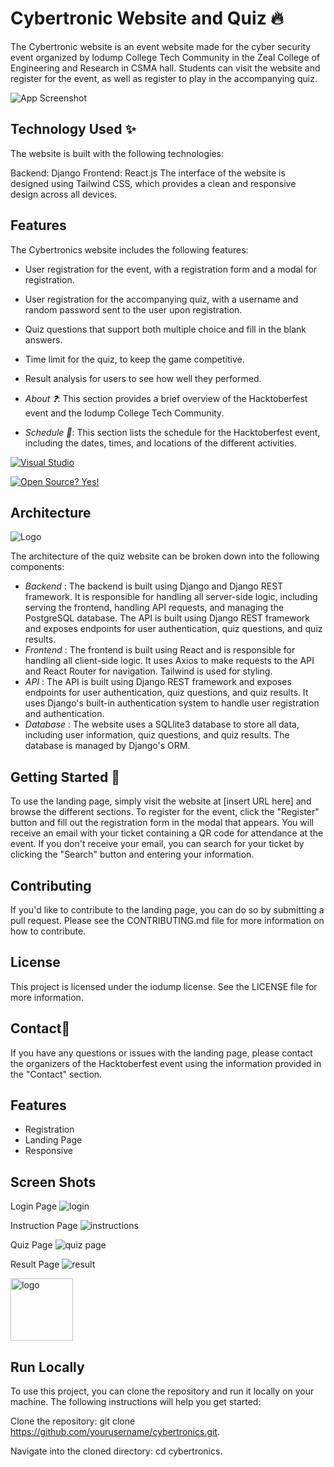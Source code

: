 # Cybertronic Website and Quiz 🔥

The Cybertronic website is an event website made for the cyber security event organized by Iodump College Tech Community in the Zeal College of Engineering and Research in CSMA hall. Students can visit the website and register for the event, as well as register to play in the accompanying quiz.

![App Screenshot](./screenshots/quiz.png)


## Technology Used ✨

The website is built with the following technologies:

Backend: Django
Frontend: React.js
The interface of the website is designed using Tailwind CSS, which provides a clean and responsive design across all devices.

## Features
The Cybertronics website includes the following features:

* User registration for the event, with a registration form and a modal for registration.
* User registration for the accompanying quiz, with a username and random password sent to the user upon registration.
* Quiz questions that support both multiple choice and fill in the blank answers.
* Time limit for the quiz, to keep the game competitive.
* Result analysis for users to see how well they performed.


* *About ❓*: This section provides a brief overview of the Hacktoberfest event and the Iodump College Tech Community.

* *Schedule 	📆*: This section lists the schedule for the Hacktoberfest event, including the dates, times, and locations of the different activities.


[![Visual Studio](https://badgen.net/badge/icon/visualstudio?icon=visualstudio&label)](https://visualstudio.microsoft.com)

[![Open Source? Yes!](https://badgen.net/badge/Open%20Source%20%3F/Yes%21/blue?icon=github)](https://github.com/Naereen/badges/)

## Architecture

![Logo](https://i.stack.imgur.com/Zts5r.png)

The architecture of the quiz website can be broken down into the following components:

* *Backend* : The backend is built using Django and Django REST framework. It is responsible for handling all server-side logic, including serving the frontend, handling API requests, and managing the PostgreSQL database. The API is built using Django REST framework and exposes endpoints for user authentication, quiz questions, and quiz results.
* *Frontend* : The frontend is built using React and is responsible for handling all client-side logic. It uses Axios to make requests to the API and React Router for navigation. Tailwind is used for styling.
* *API* : The API is built using Django REST framework and exposes endpoints for user authentication, quiz questions, and quiz results. It uses Django's built-in authentication system to handle user registration and authentication.
* *Database* : The website uses a SQLlite3 database to store all data, including user information, quiz questions, and quiz results. The database is managed by Django's ORM.


## Getting Started 👋
To use the landing page, simply visit the website at [insert URL here] and browse the different sections. To register for the event, click the "Register" button and fill out the registration form in the modal that appears. You will receive an email with your ticket containing a QR code for attendance at the event. If you don't receive your email, you can search for your ticket by clicking the "Search" button and entering your information.

## Contributing
If you'd like to contribute to the landing page, you can do so by submitting a pull request. Please see the CONTRIBUTING.md file for more information on how to contribute.

## License
This project is licensed under the iodump license. See the LICENSE file for more information.

## Contact🤗
If you have any questions or issues with the landing page, please contact the organizers of the Hacktoberfest event using the information provided in the "Contact" section.

## Features


- Registration
- Landing Page
- Responsive

## Screen Shots
Login Page
![login](./screenshots//login.png)

Instruction Page
![instructions](./screenshots/instructions.png)

Quiz Page
![quiz page](./screenshots/quiz.png)

Result Page
![result](./screenshots/result.png)


<img alt="logo" src="https://iodump01.github.io/iodump/assets/iodump.jpg" width="100" height="100">


## Run Locally

To use this project, you can clone the repository and run it locally on your machine. The following instructions will help you get started:


Clone the repository: git clone https://github.com/yourusername/cybertronics.git.


Navigate into the cloned directory: cd cybertronics.
